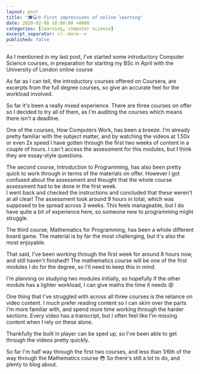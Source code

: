 ```yaml
---
layout: post
title: "🎓💻🤓 First impressions of online learning"
date: 2020-02-08 18:00:00 +0000    
categories: [learning, computer science]
excerpt_separator: <!--more-->
published: false
---
```


As I mentioned in my last post, I've started some introductory Computer Science courses, in preparation for starting my BSc in April with the University of London online course  

As far as I can tell, the introductory courses offered on Coursera, are excerpts from the full degree courses, so give an accurate feel for the workload involved.

<!--more-->

So far it's been a really mixed experience. There are three courses on offer so I decided to try all of them, as I'm auditing the courses which means there isn't a deadline.

One of the courses, How Computers Work, has been a breeze. I'm already pretty familiar with the subject matter, and by watching the videos at 1.50x or even 2x speed I have gotten through the first two weeks of content in a couple of hours. I can't access the assessment for this modules, but I think they are essay-style questions.

The second course, Introduction to Programming, has also been pretty quick to work through in terms of the materials on offer. However I got confused about the assessment and thought that the whole course assessment had to be done in the first week.  
I went back and checked the instructions and concluded that these weren't at all clear! The assessment took around 9 hours in total, which was supposed to be spread across 3 weeks. This feels manageable, but I do have quite a bit of experience here, so someone new to programming might struggle.

The third course, Mathematics for Programming, has been a whole different board game. The material is by far the most challenging, but it's also the most enjoyable.

That said, I've been working through the first week for around 8 hours now, and still haven't finished!! The mathematics course will be one of the first modules I do for the degree, so I'll need to keep this in mind.

I'm planning on studying two modules initially, so hopefully if the other module has a lighter workload, I can give maths the time it needs 😰

One thing that I've struggled with across all three courses is the reliance on video content. I much prefer reading content so I can skim over the parts I'm more familiar with, and spend more time working through the harder sections. Every video has a transcript, but I often feel like I'm missing content when I rely on these alone.

Thankfully the built in player can be sped up, so I've been able to get through the videos pretty quickly.

So far I'm half way through the first two courses, and less than 1/6th of the way through the Mathematics course 😳 So there's still a lot to do, and plenty to blog about.
